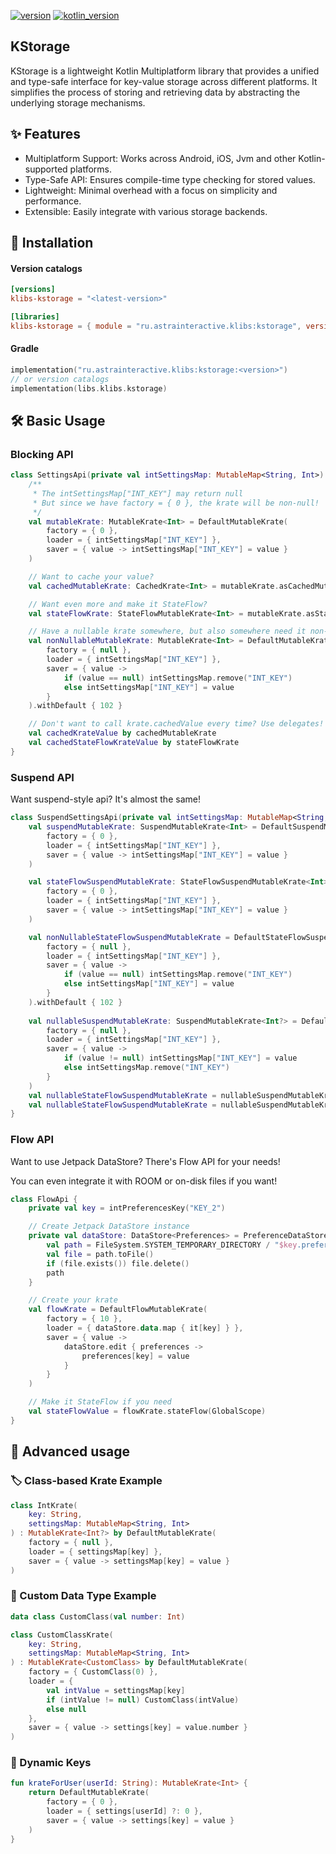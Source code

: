 [![version](https://img.shields.io/maven-central/v/ru.astrainteractive.klibs/kstorage?style=flat-square)](https://github.com/makeevrserg/kstorage)
[![kotlin_version](https://img.shields.io/badge/kotlin-2.0.0-blueviolet?style=flat-square)](https://github.com/makeevrserg/kstorage)

## KStorage

KStorage is a lightweight Kotlin Multiplatform library that provides a unified and type-safe interface for key-value
storage across different platforms. It simplifies the process of storing and retrieving data by abstracting the
underlying storage mechanisms.

## ✨ Features

- Multiplatform Support: Works across Android, iOS, Jvm and other Kotlin-supported platforms.
- Type-Safe API: Ensures compile-time type checking for stored values.
- Lightweight: Minimal overhead with a focus on simplicity and performance.
- Extensible: Easily integrate with various storage backends.

## 🚀 Installation

#### Version catalogs

```toml
[versions]
klibs-kstorage = "<latest-version>"

[libraries]
klibs-kstorage = { module = "ru.astrainteractive.klibs:kstorage", version.ref = "klibs-kstorage" }
```

#### Gradle

```kotlin
implementation("ru.astrainteractive.klibs:kstorage:<version>")
// or version catalogs
implementation(libs.klibs.kstorage)
```

## 🛠️ Basic Usage

### Blocking API

```kotlin
class SettingsApi(private val intSettingsMap: MutableMap<String, Int>) {
    /**
     * The intSettingsMap["INT_KEY"] may return null
     * But since we have factory = { 0 }, the krate will be non-null!
     */
    val mutableKrate: MutableKrate<Int> = DefaultMutableKrate(
        factory = { 0 },
        loader = { intSettingsMap["INT_KEY"] },
        saver = { value -> intSettingsMap["INT_KEY"] = value }
    )

    // Want to cache your value?
    val cachedMutableKrate: CachedKrate<Int> = mutableKrate.asCachedMutableKrate()

    // Want even more and make it StateFlow?
    val stateFlowKrate: StateFlowMutableKrate<Int> = mutableKrate.asStateFlowMutableKrate()

    // Have a nullable krate somewhere, but also somewhere need it non-null?
    val nonNullableMutableKrate: MutableKrate<Int> = DefaultMutableKrate(
        factory = { null },
        loader = { intSettingsMap["INT_KEY"] },
        saver = { value ->
            if (value == null) intSettingsMap.remove("INT_KEY")
            else intSettingsMap["INT_KEY"] = value
        }
    ).withDefault { 102 }

    // Don't want to call krate.cachedValue every time? Use delegates!
    val cachedKrateValue by cachedMutableKrate
    val cachedStateFlowKrateValue by stateFlowKrate
}
```

### Suspend API

Want suspend-style api? It's almost the same!

```kotlin
class SuspendSettingsApi(private val intSettingsMap: MutableMap<String, Int>) {
    val suspendMutableKrate: SuspendMutableKrate<Int> = DefaultSuspendMutableKrate(
        factory = { 0 },
        loader = { intSettingsMap["INT_KEY"] },
        saver = { value -> intSettingsMap["INT_KEY"] = value }
    )

    val stateFlowSuspendMutableKrate: StateFlowSuspendMutableKrate<Int> = DefaultStateFlowSuspendMutableKrate(
        factory = { 0 },
        loader = { intSettingsMap["INT_KEY"] },
        saver = { value -> intSettingsMap["INT_KEY"] = value }
    )

    val nonNullableStateFlowSuspendMutableKrate = DefaultStateFlowSuspendMutableKrate(
        factory = { null },
        loader = { intSettingsMap["INT_KEY"] },
        saver = { value ->
            if (value == null) intSettingsMap.remove("INT_KEY")
            else intSettingsMap["INT_KEY"] = value
        }
    ).withDefault { 102 }
    
    val nullableSuspendMutableKrate: SuspendMutableKrate<Int?> = DefaultSuspendMutableKrate(
        factory = { null },
        loader = { intSettingsMap["INT_KEY"] },
        saver = { value ->
            if (value != null) intSettingsMap["INT_KEY"] = value
            else intSettingsMap.remove("INT_KEY")
        }
    )
    val nullableStateFlowSuspendMutableKrate = nullableSuspendMutableKrate.asStateFlowMutableKrate()
    val nullableStateFlowSuspendMutableKrate = nullableSuspendMutableKrate.asStateFlowMutableKrate { 10 }
}
```

### Flow API

Want to use Jetpack DataStore? There's Flow API for your needs!

You can even integrate it with ROOM or on-disk files if you want!

```kotlin
class FlowApi {
    private val key = intPreferencesKey("KEY_2")

    // Create Jetpack DataStore instance
    private val dataStore: DataStore<Preferences> = PreferenceDataStoreFactory.createWithPath {
        val path = FileSystem.SYSTEM_TEMPORARY_DIRECTORY / "$key.preferences_pb"
        val file = path.toFile()
        if (file.exists()) file.delete()
        path
    }

    // Create your krate
    val flowKrate = DefaultFlowMutableKrate(
        factory = { 10 },
        loader = { dataStore.data.map { it[key] } },
        saver = { value ->
            dataStore.edit { preferences ->
                preferences[key] = value
            }
        }
    )

    // Make it StateFlow if you need
    val stateFlowValue = flowKrate.stateFlow(GlobalScope)
}
```

## 🧪 Advanced usage

### 🏷️ Class-based Krate Example

```kotlin
class IntKrate(
    key: String,
    settingsMap: MutableMap<String, Int>
) : MutableKrate<Int?> by DefaultMutableKrate(
    factory = { null },
    loader = { settingsMap[key] },
    saver = { value -> settingsMap[key] = value }
)
```

### 🧱 Custom Data Type Example

```kotlin
data class CustomClass(val number: Int)

class CustomClassKrate(
    key: String,
    settingsMap: MutableMap<String, Int>
) : MutableKrate<CustomClass> by DefaultMutableKrate(
    factory = { CustomClass(0) },
    loader = {
        val intValue = settingsMap[key]
        if (intValue != null) CustomClass(intValue)
        else null
    },
    saver = { value -> settings[key] = value.number }
)
```

### 🔄 Dynamic Keys

```kotlin
fun krateForUser(userId: String): MutableKrate<Int> {
    return DefaultMutableKrate(
        factory = { 0 },
        loader = { settings[userId] ?: 0 },
        saver = { value -> settings[key] = value }
    )
}
```
